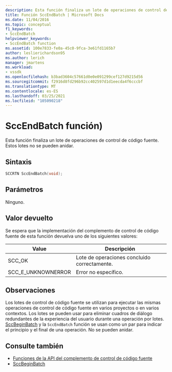 ```yaml
---
description: Esta función finaliza un lote de operaciones de control de código fuente.
title: Función SccEndBatch | Microsoft Docs
ms.date: 11/04/2016
ms.topic: conceptual
f1_keywords:
- SccEndBatch
helpviewer_keywords:
- SccEndBatch function
ms.assetid: 100e7833-fe0a-45c0-9fca-3e61fd1165b7
author: leslierichardson95
ms.author: lerich
manager: jmartens
ms.workload:
- vssdk
ms.openlocfilehash: b3bad3604c57661d0e0e091299cef127d9215d56
ms.sourcegitcommit: f2916d8fd296b92cc402597d1d1eecda4f6cccbf
ms.translationtype: MT
ms.contentlocale: es-ES
ms.lasthandoff: 03/25/2021
ms.locfileid: "105090218"
---
```

# <a name="sccendbatch-function"></a>SccEndBatch función)
Esta función finaliza un lote de operaciones de control de código fuente. Estos lotes no se pueden anidar.

## <a name="syntax"></a>Sintaxis

```cpp
SCCRTN SccEndBatch(void);
```

## <a name="parameters"></a>Parámetros
 Ninguno.

## <a name="return-value"></a>Valor devuelto
 Se espera que la implementación del complemento de control de código fuente de esta función devuelva uno de los siguientes valores:

|Value|Descripción|
|-----------|-----------------|
|SCC_OK|Lote de operaciones concluido correctamente.|
|SCC_E_UNKNOWNERROR|Error no específico.|

## <a name="remarks"></a>Observaciones
 Los lotes de control de código fuente se utilizan para ejecutar las mismas operaciones de control de código fuente en varios proyectos o en varios contextos. Los lotes se pueden usar para eliminar cuadros de diálogo redundantes de la experiencia del usuario durante una operación por lotes. [SccBeginBatch](../extensibility/sccbeginbatch-function.md) y la `SccEndBatch` función se usan como un par para indicar el principio y el final de una operación. No se pueden anidar.

## <a name="see-also"></a>Consulte también
- [Funciones de la API del complemento de control de código fuente](../extensibility/source-control-plug-in-api-functions.md)
- [SccBeginBatch](../extensibility/sccbeginbatch-function.md)
